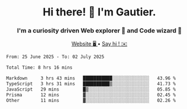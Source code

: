 <h1 align="center">Hi there! 👋 I'm Gautier.</h1>
<h3 align="center">I'm a curiosity driven Web explorer 🚀 and Code wizard 🧙</h3>

<p align="center">
  <a href="https://xisabla.github.io/">Website 🖥️ </a> •
  <a href="mailto:xisabla.dev@gmail.com">Say hi ! ✉️</a>
</p>

<!--START_SECTION:waka-->

```txt
From: 25 June 2025 - To: 02 July 2025

Total Time: 8 hrs 16 mins

Markdown     3 hrs 43 mins   ███████████░░░░░░░░░░░░░░   43.96 %
TypeScript   3 hrs 31 mins   ██████████▒░░░░░░░░░░░░░░   41.73 %
JavaScript   29 mins         █▒░░░░░░░░░░░░░░░░░░░░░░░   05.85 %
Prisma       12 mins         ▓░░░░░░░░░░░░░░░░░░░░░░░░   02.45 %
Other        11 mins         ▓░░░░░░░░░░░░░░░░░░░░░░░░   02.26 %
```

<!--END_SECTION:waka-->
